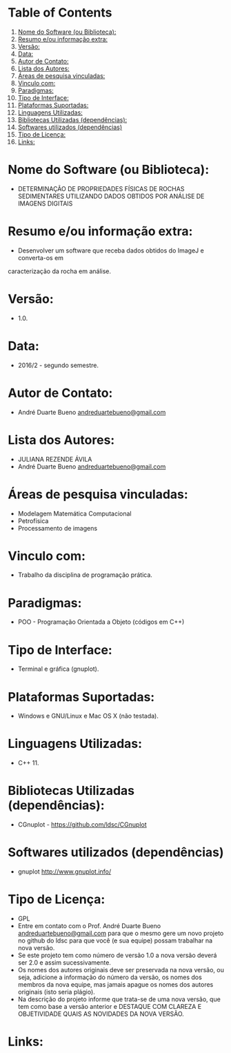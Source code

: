 
# Table of Contents

1.  [Nome do Software (ou Biblioteca):](#org4604b88)
2.  [Resumo e/ou informação extra:](#orgfaf4d45)
3.  [Versão:](#org8266a33)
4.  [Data:](#org92e4b5b)
5.  [Autor de Contato:](#org40cd6f1)
6.  [Lista dos Autores:](#org476b2e7)
7.  [Áreas de pesquisa vinculadas:](#orge0152da)
8.  [Vinculo com:](#org8c49567)
9.  [Paradigmas:](#org3112b73)
10. [Tipo de Interface:](#org6254610)
11. [Plataformas Suportadas:](#org60a685e)
12. [Linguagens Utilizadas:](#orgce77873)
13. [Bibliotecas Utilizadas (dependências):](#orgb00b4dc)
14. [Softwares utilizados (dependências)](#org95517a5)
15. [Tipo de Licença:](#org19110ad)
16. [Links:](#org2cd2203)


<a id="org4604b88"></a>

# Nome do Software (ou Biblioteca):

-   DETERMINAÇÃO DE PROPRIEDADES FÍSICAS DE ROCHAS SEDIMENTARES UTILIZANDO DADOS OBTIDOS POR ANÁLISE DE IMAGENS DIGITAIS


<a id="orgfaf4d45"></a>

# Resumo e/ou informação extra:

-   Desenvolver um software que receba dados obtidos do ImageJ e converta-os em

caracterização da rocha em análise.


<a id="org8266a33"></a>

# Versão:

-   1.0.


<a id="org92e4b5b"></a>

# Data:

-   2016/2 - segundo semestre.


<a id="org40cd6f1"></a>

# Autor de Contato:

-   André Duarte Bueno <andreduartebueno@gmail.com>


<a id="org476b2e7"></a>

# Lista dos Autores:

-   JULIANA REZENDE ÁVILA
-   André Duarte Bueno <andreduartebueno@gmail.com>


<a id="orge0152da"></a>

# Áreas de pesquisa vinculadas:

-   Modelagem Matemática Computacional
-   Petrofísica
-   Processamento de imagens


<a id="org8c49567"></a>

# Vinculo com:

-   Trabalho da disciplina de programação prática.


<a id="org3112b73"></a>

# Paradigmas:

-   POO - Programação Orientada a Objeto (códigos em C++)


<a id="org6254610"></a>

# Tipo de Interface:

-   Terminal e gráfica (gnuplot).


<a id="org60a685e"></a>

# Plataformas Suportadas:

-   Windows e GNU/Linux e Mac OS X (não testada).


<a id="orgce77873"></a>

# Linguagens Utilizadas:

-   C++ 11.


<a id="orgb00b4dc"></a>

# Bibliotecas Utilizadas (dependências):

-   CGnuplot - <https://github.com/ldsc/CGnuplot>


<a id="org95517a5"></a>

# Softwares utilizados (dependências)

-   gnuplot <http://www.gnuplot.info/>


<a id="org19110ad"></a>

# Tipo de Licença:

-   GPL
-   Entre em contato com o Prof. André Duarte Bueno
    andreduartebueno@gmail.com
    para que o mesmo gere um novo projeto no github do ldsc para que você (e sua equipe) possam trabalhar na nova versão.
-   Se este projeto tem como número de versão 1.0 a nova versão deverá ser 2.0 e assim sucessivamente.
-   Os nomes dos autores originais deve ser preservada na nova versão, ou seja, adicione a informação do número da versão, os nomes dos membros da nova equipe, mas jamais apague os nomes dos autores originais (isto seria plágio).
-   Na descrição do projeto informe que trata-se de uma nova versão, que tem como base a versão anterior e DESTAQUE COM CLAREZA E OBJETIVIDADE QUAIS AS NOVIDADES DA NOVA VERSÃO.


<a id="org2cd2203"></a>

# Links:


